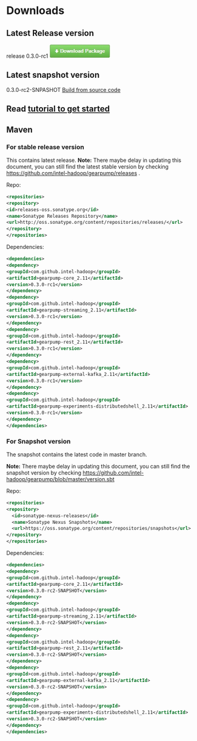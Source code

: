 # Downloads

## Latest Release version

release 0.3.0-rc1 
[![](img/download.jpg)](
https://github.com/intel-hadoop/gearpump/releases/download/0.3.0-rc1/binary.gearpump.tar.gz)

## Latest snapshot version

0.3.0-rc2-SNPASHOT [Build from source code](documents/getstarted/#build-from-source-code)

## Read [tutorial to get started](documents/getstarted/)

## Maven

### For stable release version
This contains latest release. 
**Note:** There maybe delay in updating this document, you can still find the latest stable version by checking https://github.com/intel-hadoop/gearpump/releases .

Repo:
```xml
<repositories>
<repository>
<id>releases-oss.sonatype.org</id>
<name>Sonatype Releases Repository</name>
<url>http://oss.sonatype.org/content/repositories/releases/</url>
</repository>
</repositories>

```

Dependencies:
```xml
<dependencies>
<dependency>
<groupId>com.github.intel-hadoop</groupId>
<artifactId>gearpump-core_2.11</artifactId>
<version>0.3.0-rc1</version>
</dependency>
<dependency>
<groupId>com.github.intel-hadoop</groupId>
<artifactId>gearpump-streaming_2.11</artifactId>
<version>0.3.0-rc1</version>
</dependency>
<dependency>
<groupId>com.github.intel-hadoop</groupId>
<artifactId>gearpump-rest_2.11</artifactId>
<version>0.3.0-rc1</version>
</dependency>
<dependency>
<groupId>com.github.intel-hadoop</groupId>
<artifactId>gearpump-external-kafka_2.11</artifactId>
<version>0.3.0-rc1</version>
</dependency>
<dependency>
<groupId>com.github.intel-hadoop</groupId>
<artifactId>gearpump-experiments-distributedshell_2.11</artifactId>
<version>0.3.0-rc1</version>
</dependency>
</dependencies>
```

### For Snapshot version

The snapshot contains the latest code in master branch.

**Note:** There maybe delay in updating this document, you can still find the snapshot version by checking https://github.com/intel-hadoop/gearpump/blob/master/version.sbt

Repo:
```xml
<repositories>
<repository>
  <id>sonatype-nexus-releases</id>
  <name>Sonatype Nexus Snapshots</name>
  <url>https://oss.sonatype.org/content/repositories/snapshots</url>
</repository>
</repositories>

```

Dependencies:
```xml
<dependencies>
<dependency>
<groupId>com.github.intel-hadoop</groupId>
<artifactId>gearpump-core_2.11</artifactId>
<version>0.3.0-rc2-SNAPSHOT</version>
</dependency>
<dependency>
<groupId>com.github.intel-hadoop</groupId>
<artifactId>gearpump-streaming_2.11</artifactId>
<version>0.3.0-rc2-SNAPSHOT</version>
</dependency>
<dependency>
<groupId>com.github.intel-hadoop</groupId>
<artifactId>gearpump-rest_2.11</artifactId>
<version>0.3.0-rc2-SNAPSHOT</version>
</dependency>
<dependency>
<groupId>com.github.intel-hadoop</groupId>
<artifactId>gearpump-external-kafka_2.11</artifactId>
<version>0.3.0-rc2-SNAPSHOT</version>
</dependency>
<dependency>
<groupId>com.github.intel-hadoop</groupId>
<artifactId>gearpump-experiments-distributedshell_2.11</artifactId>
<version>0.3.0-rc2-SNAPSHOT</version>
</dependency>
</dependencies>
```
